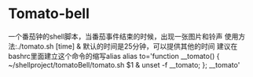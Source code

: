 # Tomato-bell
一个番茄钟的shell脚本，当番茄事件结束的时候，出现一张图片和铃声
使用方法:./tomato.sh [time] &
默认的时间是25分钟，可以提供其他的时间
建议在bashrc里面建立这个命令的缩写alias
alias to='function __tomato() { ~/shellproject/tomatoBell/tomato.sh $1 &  unset -f __tomato; }; __tomato'
